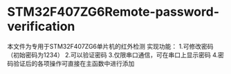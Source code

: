 # STM32F407ZG6Remote-password-verification
本文件为专用于STM32F407ZG6单片机的红外检测
实现功能：
1.可修改密码（初始密码为1234）
2.可以验证密码
3.仅限串口通信，可在串口上显示密码
4.密码验证后的各项操作可直接在主函数中进行添加
